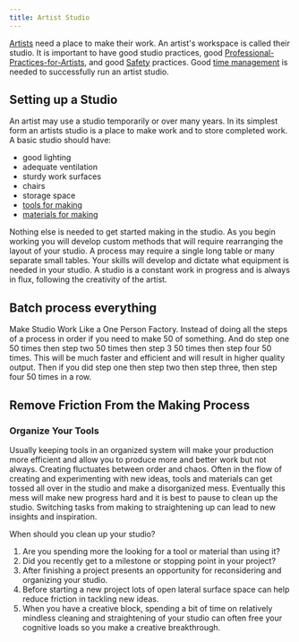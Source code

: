 ```yaml
---
title: Artist Studio
---
```


[Artists](artists.md) need a place to make their work. An artist's workspace is called their studio. It is important to have good studio practices, good [Professional-Practices-for-Artists](professional-practices-for-artists.md), and good [Safety](../making/safety.md) practices. Good [time management](time-management.md) is needed to successfully run an artist studio.

## Setting up a Studio

An artist may use a studio temporarily or over many years. In its simplest form an artists studio is a place to make work and to store completed work. A basic studio should have:

- good lighting
- adequate ventilation
- sturdy work surfaces
- chairs
- storage space
- [tools for making](../making/tools.md)
- [materials for making](../sculpture/materials-for-making.md)

Nothing else is needed to get started making in the studio. As you begin working you will develop custom methods that will require rearranging the layout of your studio. A process may require a single long table or many separate small tables. Your skills will develop and dictate what equipment is needed in your studio. A studio is a constant work in progress and is always in flux, following the creativity of the artist.

## Batch process everything

Make Studio Work Like a One Person Factory. Instead of doing all the steps of a process in order if you need to make 50 of something. And do step one 50 times then step two 50 times then step 3 50 times then step four 50 times. This will be much faster and efficient and will result in higher quality output. Then if you did step one then step two then step three, then step four 50 times in a row.

## Remove Friction From the Making Process

### Organize Your Tools

Usually keeping tools in an organized system will make your production more efficient and allow you to produce more and better work but not always. Creating fluctuates between order and chaos. Often in the flow of creating and experimenting with new ideas, tools and materials can get tossed all over in the studio and make a disorganized mess. Eventually this mess will make new progress hard and it is best to pause to clean up the studio. Switching tasks from making to straightening up can lead to new insights and inspiration.

When should you clean up your studio?

1. Are you spending more the looking for a tool or material than using it?
2. Did you recently get to a milestone or stopping point in your project?
3. After finishing a project presents an opportunity for reconsidering and organizing your studio.
4. Before starting a new project lots of open lateral surface space can help reduce friction in tackling new ideas.
5. When you have a creative block, spending a bit of time on relatively mindless cleaning and straightening of your studio can often free your cognitive loads so you make a creative breakthrough.
